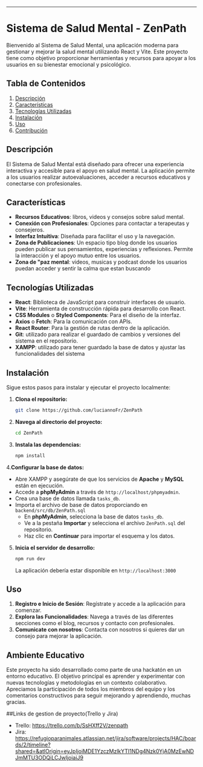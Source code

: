 ---

# Sistema de Salud Mental - ZenPath

Bienvenido al Sistema de Salud Mental, una aplicación moderna para gestionar y mejorar la salud mental utilizando React y Vite. Este proyecto tiene como objetivo proporcionar herramientas y recursos para apoyar a los usuarios en su bienestar emocional y psicológico.

## Tabla de Contenidos

1. [Descripción](#descripción)
2. [Características](#características)
3. [Tecnologías Utilizadas](#tecnologías-utilizadas)
4. [Instalación](#instalación)
5. [Uso](#uso)
6. [Contribución](#contribución)

## Descripción

El Sistema de Salud Mental está diseñado para ofrecer una experiencia interactiva y accesible para el apoyo en salud mental. La aplicación permite a los usuarios realizar autoevaluaciones, acceder a recursos educativos y conectarse con profesionales. 

## Características

- **Recursos Educativos**: libros, videos y consejos sobre salud mental.
- **Conexión con Profesionales**: Opciones para contactar a terapeutas y consejeros.
- **Interfaz Intuitiva**: Diseñada para facilitar el uso y la navegación.
- **Zona de Publicaciones**: Un espacio tipo blog donde los usuarios pueden publicar sus pensamientos, experiencias y reflexiones. Permite la interacción y el apoyo mutuo entre los usuarios.
- **Zona de "paz mental**: videos, musicas y podcast  donde los usuarios puedan acceder y sentir la calma que estan buscando

## Tecnologías Utilizadas

- **React**: Biblioteca de JavaScript para construir interfaces de usuario.
- **Vite**: Herramienta de construcción rápida para desarrollo con React.
- **CSS Modules** o **Styled Components**: Para el diseño de la interfaz.
- **Axios** o **Fetch**: Para la comunicación con APIs.
- **React Router**: Para la gestión de rutas dentro de la aplicación.
- **Git**: utilizado para realizar el guardado de cambios y versiones del sistema en el repositorio.
- **XAMPP**: utilizado para tener guardado la base de datos y ajustar las funcionalidades del sistema

## Instalación

Sigue estos pasos para instalar y ejecutar el proyecto localmente:

1. **Clona el repositorio:**

   ```bash
   git clone https://github.com/luciannoFr/ZenPath
   ```

2. **Navega al directorio del proyecto:**

   ```bash
   cd ZenPath
   ```

3. **Instala las dependencias:**

   ```bash
   npm install
   ```
4.**Configurar la base de datos:**
   - Abre XAMPP y asegúrate de que los servicios de **Apache** y **MySQL** están en ejecución.
   - Accede a **phpMyAdmin** a través de `http://localhost/phpmyadmin`.
   - Crea una base de datos llamada `tasks_db`.
   - Importa el archivo de base de datos proporciando en `backend/src/db/ZenPath.sql`
     - En **phpMyAdmin**, selecciona la base de datos `tasks_db`.
     - Ve a la pestaña **Importar** y selecciona el archivo `ZenPath.sql` del repositorio.
     - Haz clic en **Continuar** para importar el esquema y los datos.


5. **Inicia el servidor de desarrollo:**

   ```bash
   npm run dev
   ```

   La aplicación debería estar disponible en `http://localhost:3000`

## Uso

1. **Registro e Inicio de Sesión**: Regístrate y accede a la aplicación para comenzar.
2. **Explora las Funcionalidades**: Navega a través de las diferentes secciones como el blog, recursos y contacto con profesionales.
3. **Comunicate con nosotros**: Contacta con nosotros si quieres dar un consejo para mejorar la aplicación.

## Ambiente Educativo

Este proyecto ha sido desarrollado como parte de una hackatón en un entorno educativo. El objetivo principal es aprender y experimentar con nuevas tecnologías y metodologías en un contexto colaborativo. Apreciamos la participación de todos los miembros del equipo y los comentarios constructivos para seguir mejorando y aprendiendo, muchas gracias.

##Links de gestion de proyecto(Trello y Jira)
- Trello: https://trello.com/b/SsHXff2V/zenpath
- Jira: https://refugioparanimales.atlassian.net/jira/software/projects/HAC/boards/2/timeline?shared=&atlOrigin=eyJpIjoiMDE1YzczMzlkYTI1NDg4Nzk0YjA0MzEwNDJmMTU3ODQiLCJwIjoiaiJ9
